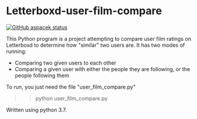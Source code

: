 # Letterboxd-user-film-compare

<p align="left">
  <a href="https://github.com/aspacek/Letterboxd-user-film-compare"><img alt="GitHub aspacek status" src="https://github.com/aspacek/Letterboxd-user-film-compare/workflows/CI/badge.svg"></a>
</p>

This Python program is a project attempting to compare user film ratings on Letterboxd to determine how "similar" two users are. It has two modes of running:

- Comparing two given users to each other
- Comparing a given user with either the people they are following, or the people following them

To run, you just need the file "user_film_compare.py"
>> python user_film_compare.py

Written using python 3.7.


